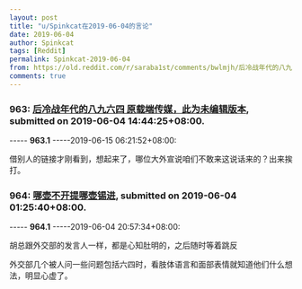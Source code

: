 ```yaml
---
layout: post
title: "u/Spinkcat在2019-06-04的言论"
date: 2019-06-04
author: Spinkcat
tags: [Reddit]
permalink: Spinkcat-2019-06-04
from: https://old.reddit.com/r/saraba1st/comments/bwlmjh/后冷战年代的八九六四_原载端传媒此为未编辑版本/
comments: true
---
```


### 963: [后冷战年代的八九六四 原载端传媒，此为未编辑版本](https://old.reddit.com/r/saraba1st/comments/bwlmjh/后冷战年代的八九六四_原载端传媒此为未编辑版本/), submitted on 2019-06-04 14:44:25+08:00.

----- __963.1__ -----2019-06-15 06:21:52+08:00:

借别人的链接才刚看到，想起来了，哪位大外宣说咱们不敢来这说话来的？出来挨打。

### 964: [哪壶不开提哪壶锡进](https://old.reddit.com/r/saraba1st/comments/bwdc4w/哪壶不开提哪壶锡进/), submitted on 2019-06-04 01:25:40+08:00.

----- __964.1__ -----2019-06-04 20:57:34+08:00:

胡总跟外交部的发言人一样，都是心知肚明的，之后随时等着跳反

外交部几个被人问一些问题包括六四时，看肢体语言和面部表情就知道他们什么想法，明显心虚了。

